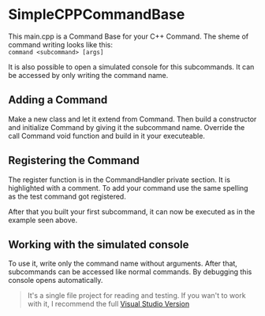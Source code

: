SimpleCPPCommandBase
====================

This main.cpp is a Command Base for your C++ Command. The sheme of command writing looks like this:<br>
``command <subcommand> [args]``

It is also possible to open a simulated console for this subcommands. It can be accessed by only writing the command name.


Adding a Command
----------------
Make a new class and let it extend from Command. Then build a constructor and initialize Command by giving it the subcommand name.
Override the call Command void function and build in it your executeable.

Registering the Command
---------------------
The register function is in the CommandHandler private section. It is highlighted with a comment.
To add your command use the same spelling as the test command got registered.

After that you built your first subcommand, it can now be executed as in the example seen above.

Working with the simulated console
----------------------------
To use it, write only the command name without arguments. After that, subcommands can be accessed like normal commands.
By debugging this console opens automatically.

> It's a single file project for reading and testing. If you wan't to work with it, I recommend the full [Visual Studio Version](https://github.com/3l4ckL1ght/CustomCPPCommandHandler)
